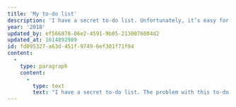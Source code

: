 ```yaml
---
title: 'My to-do list'
description: 'I have a secret to-do list. Unfortunately, it’s easy for me to forget what is on it.'
year: '2018'
updated_by: ef566878-06e2-4591-9b05-2130076004d2
updated_at: 1614892989
id: fd095327-a63d-451f-9749-6ef301f71f04
content:
  -
    type: paragraph
    content:
      -
        type: text
        text: "I have a secret to-do list. The problem with this to-do list is that it’s easy for me to forget what is on it.\_Because it’s not anywhere extant in writing—that’s how secret it is. If it were recorded anywhere outside my mind, it wouldn’t be so secret. Even if were perfectly hidden from the eyes of others, I would still know where it was and would be tempted to look at it. So it would be a secret from all others, but not from me. If it’s not written down, I can’t look at it, and so it can be a secret from me too—just to the extent that I don’t remember I have it. But this is the trouble, that in order to preserve its secrecy, I don’t often call it to mind—or, I sometimes call to mind individual items that happen to be on the list, but not often in the context of the list, and I very rarely think of the list as a whole. And the trouble is that because of this, I run the risk of forgetting its structure—and should I forget the structure of the list, even if I remember, individually and not necessarily at the same time, each of its items,—then the list is no longer. Because it exists only in my mind, you see—there’s nothing and no one else to testify to it."
---
```

